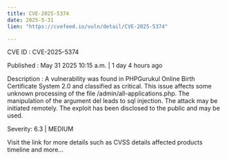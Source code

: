 ```yaml
---
title: CVE-2025-5374
date: 2025-5-31
lien: "https://cvefeed.io/vuln/detail/CVE-2025-5374"

---
```


CVE ID : CVE-2025-5374

Published :  May 31
2025
10:15 a.m. | 1 day
4 hours ago

Description : A vulnerability was found in PHPGurukul Online Birth Certificate System 2.0 and classified as critical. This issue affects some unknown processing of the file /admin/all-applications.php. The manipulation of the argument del leads to sql injection. The attack may be initiated remotely. The exploit has been disclosed to the public and may be used.

Severity: 6.3 | MEDIUM

Visit the link for more details
such as CVSS details
affected products
timeline
and more...
